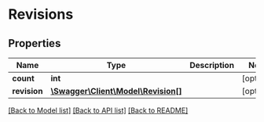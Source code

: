# Revisions

## Properties
Name | Type | Description | Notes
------------ | ------------- | ------------- | -------------
**count** | **int** |  | [optional] 
**revision** | [**\Swagger\Client\Model\Revision[]**](Revision.md) |  | [optional] 

[[Back to Model list]](../README.md#documentation-for-models) [[Back to API list]](../README.md#documentation-for-api-endpoints) [[Back to README]](../README.md)


